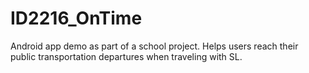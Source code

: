 # ID2216_OnTime

Android app demo as part of a school project. Helps users reach their public transportation departures when traveling with SL.
